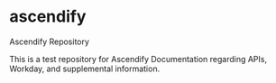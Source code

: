 # ascendify
Ascendify Repository

This is a test repository for Ascendify Documentation regarding APIs, Workday, and supplemental information.
